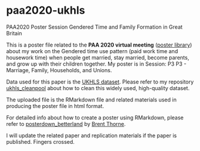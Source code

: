 # paa2020-ukhls
PAA2020 Poster Session Gendered Time and Family Formation in Great Britain

This is a poster file related to the **PAA 2020 virtual meeting** ([poster library](https://engage.populationassociation.org/paa-2020/posters)) about my work on the Gendered time use pattern (paid work time and housework time) when people get married, stay married, become parents, and grow up with their children together. My poster is in Session: P3 P3 - Marriage, Family, Households, and Unions.

Data used for this paper is the [UKHLS dataset](https://www.understandingsociety.ac.uk/). Please refer to my repository [ukhls_cleanpool](https://github.com/jomuzhi/ukhls_cleanpool) about how to clean this widely used, high-quality dataset. 

The uploaded file is the RMarkdown file and related materials used in producing the poster file in html format.

For detailed info about how to create a poster using RMarkdown, please refer to [posterdown_betterland](https://github.com/brentthorne/posterdown/wiki/posterdown_betterland) by [Brent Thorne](https://github.com/brentthorne).

I will update the related paper and replication materials if the paper is published. Fingers crossed.
